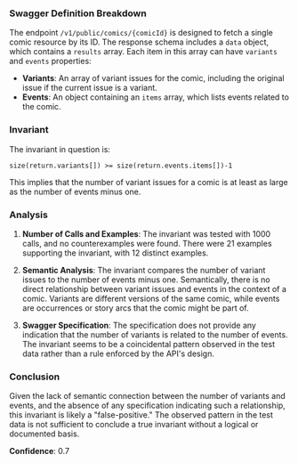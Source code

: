 ### Swagger Definition Breakdown

The endpoint `/v1/public/comics/{comicId}` is designed to fetch a single comic resource by its ID. The response schema includes a `data` object, which contains a `results` array. Each item in this array can have `variants` and `events` properties:

- **Variants**: An array of variant issues for the comic, including the original issue if the current issue is a variant.
- **Events**: An object containing an `items` array, which lists events related to the comic.

### Invariant

The invariant in question is:

`size(return.variants[]) >= size(return.events.items[])-1`

This implies that the number of variant issues for a comic is at least as large as the number of events minus one.

### Analysis

1. **Number of Calls and Examples**: The invariant was tested with 1000 calls, and no counterexamples were found. There were 21 examples supporting the invariant, with 12 distinct examples.

2. **Semantic Analysis**: The invariant compares the number of variant issues to the number of events minus one. Semantically, there is no direct relationship between variant issues and events in the context of a comic. Variants are different versions of the same comic, while events are occurrences or story arcs that the comic might be part of.

3. **Swagger Specification**: The specification does not provide any indication that the number of variants is related to the number of events. The invariant seems to be a coincidental pattern observed in the test data rather than a rule enforced by the API's design.

### Conclusion

Given the lack of semantic connection between the number of variants and events, and the absence of any specification indicating such a relationship, this invariant is likely a "false-positive." The observed pattern in the test data is not sufficient to conclude a true invariant without a logical or documented basis.

**Confidence**: 0.7
